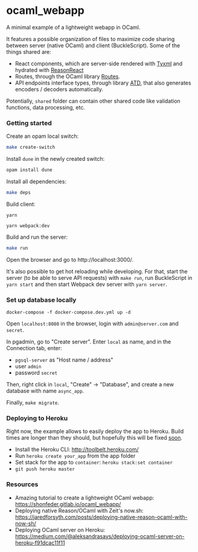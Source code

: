 # ocaml_webapp

A minimal example of a lightweight webapp in OCaml.

It features a possible organization of files to maximize code sharing between server (native OCaml) and client (BuckleScript). Some of the things shared are:

- React components, which are server-side rendered with [Tyxml](https://github.com/ocsigen/tyxml) and hydrated with [ReasonReact](https://reasonml.github.io/reason-react/)
- Routes, through the OCaml library [Routes](https://github.com/anuragsoni/routes).
- API endpoints interface types, through library [ATD](https://github.com/ahrefs/atd), that also generates encoders / decoders automatically.

Potentially, `shared` folder can contain other shared code like validation functions, data processing, etc.

### Getting started

Create an opam local switch:

```bash
make create-switch
```

Install `dune` in the newly created switch:

```bash
opam install dune
```

Install all dependencies:

```bash
make deps
```

Build client:

```
yarn
```
```
yarn webpack:dev
```

Build and run the server:
```bash
make run
```

Open the browser and go to http://localhost:3000/.

It's also possible to get hot reloading while developing. For that, start the server (to be able to serve API requests) with `make run`, run BuckleScript in `yarn start` and then start Webpack dev server with `yarn server`.

### Set up database locally

```
docker-compose -f docker-compose.dev.yml up -d
```

Open `localhost:8080` in the browser, login with `admin@server.com` and `secret`.

In pgadmin, go to "Create server". Enter `local` as name, and in the Connection tab, enter:
- `pgsql-server` as "Host name / address"
- user `admin`
- password `secret`

Then, right click in `local`, "Create" -> "Database", and create a new database with name `async_app`.

Finally, `make migrate`.

### Deploying to Heroku

Right now, the example allows to easily deploy the app to Heroku. Build times are longer than they should, but hopefully
this will be fixed [soon](https://github.com/jchavarri/async_app/issues/1).

- Install the Heroku CLI: http://toolbelt.heroku.com/
- Run `heroku create your_app` from the app folder
- Set stack for the app to `container`: `heroku stack:set container`
- `git push heroku master`

### Resources

- Amazing tutorial to create a lightweight OCaml webapp: https://shonfeder.gitlab.io/ocaml_webapp/
- Deploying native Reason/OCaml with Zeit's now.sh: https://jaredforsyth.com/posts/deploying-native-reason-ocaml-with-now-sh/
- Deploying OCaml server on Heroku: https://medium.com/@aleksandrasays/deploying-ocaml-server-on-heroku-f91dcac11f11
